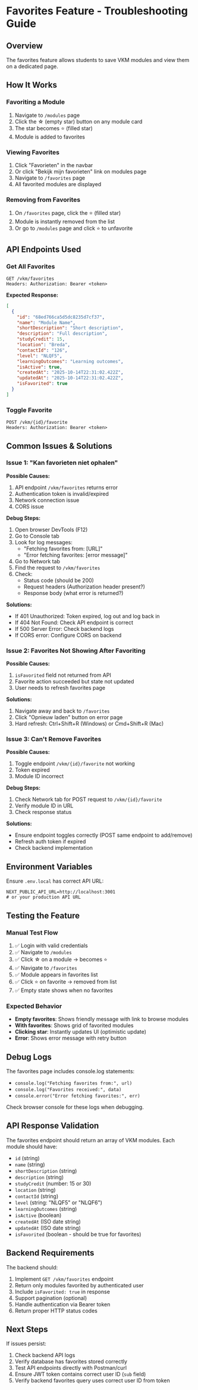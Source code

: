 # Favorites Feature - Troubleshooting Guide

## Overview
The favorites feature allows students to save VKM modules and view them on a dedicated page.

## How It Works

### Favoriting a Module
1. Navigate to `/modules` page
2. Click the ☆ (empty star) button on any module card
3. The star becomes ⭐ (filled star)
4. Module is added to favorites

### Viewing Favorites
1. Click "Favorieten" in the navbar
2. Or click "Bekijk mijn favorieten" link on modules page
3. Navigate to `/favorites` page
4. All favorited modules are displayed

### Removing from Favorites
1. On `/favorites` page, click the ⭐ (filled star)
2. Module is instantly removed from the list
3. Or go to `/modules` page and click ⭐ to unfavorite

## API Endpoints Used

### Get All Favorites
```
GET /vkm/favorites
Headers: Authorization: Bearer <token>
```

**Expected Response:**
```json
[
  {
    "id": "68ed766ca5d5dc8235d7cf37",
    "name": "Module Name",
    "shortDescription": "Short description",
    "description": "Full description",
    "studyCredit": 15,
    "location": "Breda",
    "contactId": "126",
    "level": "NLQF5",
    "learningOutcomes": "Learning outcomes",
    "isActive": true,
    "createdAt": "2025-10-14T22:31:02.422Z",
    "updatedAt": "2025-10-14T22:31:02.422Z",
    "isFavorited": true
  }
]
```

### Toggle Favorite
```
POST /vkm/{id}/favorite
Headers: Authorization: Bearer <token>
```

## Common Issues & Solutions

### Issue 1: "Kan favorieten niet ophalen"

**Possible Causes:**
1. API endpoint `/vkm/favorites` returns error
2. Authentication token is invalid/expired
3. Network connection issue
4. CORS issue

**Debug Steps:**
1. Open browser DevTools (F12)
2. Go to Console tab
3. Look for log messages:
   - "Fetching favorites from: [URL]"
   - "Error fetching favorites: [error message]"
4. Go to Network tab
5. Find the request to `/vkm/favorites`
6. Check:
   - Status code (should be 200)
   - Request headers (Authorization header present?)
   - Response body (what error is returned?)

**Solutions:**
- If 401 Unauthorized: Token expired, log out and log back in
- If 404 Not Found: Check API endpoint is correct
- If 500 Server Error: Check backend logs
- If CORS error: Configure CORS on backend

### Issue 2: Favorites Not Showing After Favoriting

**Possible Causes:**
1. `isFavorited` field not returned from API
2. Favorite action succeeded but state not updated
3. User needs to refresh favorites page

**Solutions:**
1. Navigate away and back to `/favorites`
2. Click "Opnieuw laden" button on error page
3. Hard refresh: Ctrl+Shift+R (Windows) or Cmd+Shift+R (Mac)

### Issue 3: Can't Remove Favorites

**Possible Causes:**
1. Toggle endpoint `/vkm/{id}/favorite` not working
2. Token expired
3. Module ID incorrect

**Debug Steps:**
1. Check Network tab for POST request to `/vkm/{id}/favorite`
2. Verify module ID in URL
3. Check response status

**Solutions:**
- Ensure endpoint toggles correctly (POST same endpoint to add/remove)
- Refresh auth token if expired
- Check backend implementation

## Environment Variables

Ensure `.env.local` has correct API URL:
```env
NEXT_PUBLIC_API_URL=http://localhost:3001
# or your production API URL
```

## Testing the Feature

### Manual Test Flow
1. ✅ Login with valid credentials
2. ✅ Navigate to `/modules`
3. ✅ Click ☆ on a module → becomes ⭐
4. ✅ Navigate to `/favorites`
5. ✅ Module appears in favorites list
6. ✅ Click ⭐ on favorite → removed from list
7. ✅ Empty state shows when no favorites

### Expected Behavior
- **Empty favorites**: Shows friendly message with link to browse modules
- **With favorites**: Shows grid of favorited modules
- **Clicking star**: Instantly updates UI (optimistic update)
- **Error**: Shows error message with retry button

## Debug Logs

The favorites page includes console.log statements:
- `console.log("Fetching favorites from:", url)`
- `console.log("Favorites received:", data)`
- `console.error("Error fetching favorites:", err)`

Check browser console for these logs when debugging.

## API Response Validation

The favorites endpoint should return an array of VKM modules. Each module should have:
- `id` (string)
- `name` (string)
- `shortDescription` (string)
- `description` (string)
- `studyCredit` (number: 15 or 30)
- `location` (string)
- `contactId` (string)
- `level` (string: "NLQF5" or "NLQF6")
- `learningOutcomes` (string)
- `isActive` (boolean)
- `createdAt` (ISO date string)
- `updatedAt` (ISO date string)
- `isFavorited` (boolean - should be true for favorites)

## Backend Requirements

The backend should:
1. Implement `GET /vkm/favorites` endpoint
2. Return only modules favorited by authenticated user
3. Include `isFavorited: true` in response
4. Support pagination (optional)
5. Handle authentication via Bearer token
6. Return proper HTTP status codes

## Next Steps

If issues persist:
1. Check backend API logs
2. Verify database has favorites stored correctly
3. Test API endpoints directly with Postman/curl
4. Ensure JWT token contains correct user ID (`sub` field)
5. Verify backend favorites query uses correct user ID from token
